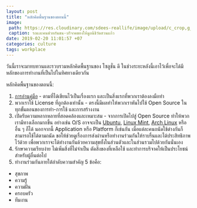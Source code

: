 ```yaml
---
layout: post
title: "หลักคิดพื้นฐานของตอนนี้"
image:
 path: https://res.cloudinary.com/sdees-reallife/image/upload/c_crop,g_south,h_600,w_1080,y_500/v1550637650/ig.jpg
 caption: รถและคนช่วยกันขน-บริจาคของให้มูลนิธิวัดสวนแก้ว
date: 2019-02-20 11:01:57 +07
categories: culture
tags: workplace
---
```

วันนี้เราจะมาทบทวนและรวบรวมหลักคิดพื้นฐานของ โซลูชั่น ดี ในช่วงระยะหลังนี้เอาไว้เพื่อจะได้มีหลักของการทำงานที่เป็นไปในทิศทางเดียวกัน

หลักคิดพื้นฐานของตอนนี้:
1. [การอ่านคู่มือ](https://sdeehub.github.io/real.life/2018/11/04/read-this-first/) - ตามที่ได้เขียนไว้เป็นเรื่องแรก และเป็นสิ่งแรกที่พวกเราต้องลงมือทำ
2. พวกเราใช้ License ที่ถูกต้องเท่านั้น - ตรงนี้มีผลทำให้พวกเราหันไปใช้ Open Source ในทุกขั้นตอนของการทำ-การใช้ และการสร้างงาน
3. เปิดรับความหลากหลายที่สอดคล้องและเหมาะสม - จากการเปิดไปสู่ Open Source ทำให้พวกเรามีทางเลือกมากขึ้น อย่างเช่น O/S อาจจะเป็น [Ubuntu](https://sdeehub.github.io/cpe/tag/Ubuntu), [Linux Mint](https://sdeehub.github.io/cpe/tag/Linux%20Mint), [Arch Linux](https://sdeehub.github.io/cpe/tag/Arch%20Linux) หรืออื่น ๆ ก็ได้ นอกจากนี้ Application หรือ Platform ก็เช่นกัน เมื่อแต่ละคนถนัดใช้ต่างกันก็สามารถใช้ได้ตามถนัด ขอให้ช่วยดูเรื่องการส่งผ่านหรือทำงานร่วมกันให้ราบรื่นและได้ประสิทธิภาพไว้ด้วย เพื่อพวกเราจะได้ทำงานกันด้วยความสุขทั้งในส่วนตัวและในส่วนรวมไปด้วยกันนั่นเอง
4. รักษาความเรียบง่าย ไม่เพิ่มสิ่งที่ไม่จำเป็น ตัดสิ่งของที่เหลือใช้ และทำการบริจาคให้เป็นประโยชน์สำหรับผู้อื่นต่อไป
5. ทำงานร่วมกันภายใต้ลำดับความสำคัญ 5 ข้อคือ:
  - สุขภาพ
  - ความรู้
  - ความฝัน
  - ครอบครัว
  - ทีมงาน
